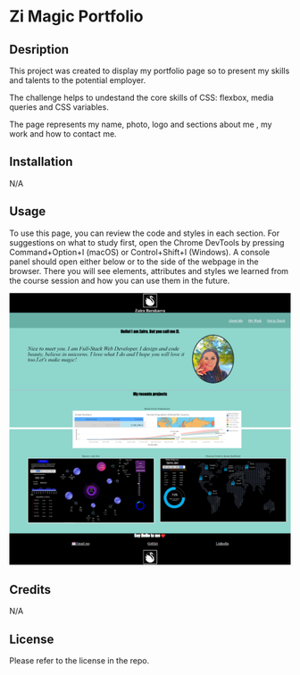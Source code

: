 # Zi Magic Portfolio

## Desription

This project was created to display my portfolio page so to present my skills and talents to the potential employer.

The challenge helps to undestand the core skills of CSS: flexbox, media queries and CSS variables.

The page represents my name, photo, logo and sections about me , my work and how to contact me.


## Installation

N/A

## Usage

To use this page, you can review the code and styles in each section. For suggestions on what to study first, open the Chrome DevTools by pressing Command+Option+I (macOS) or Control+Shift+I (Windows). A console panel should open either below or to the side of the webpage in the browser. There you will see elements, attributes and styles we learned from the course session and how you can use them in the future.

![screenshot of my portfolio page](assets/images/Screen1.png)
![screenshot of my portfolio page](assets/images/page_screen2.png)


## Credits

N/A

## License

Please refer to the license in the repo.

